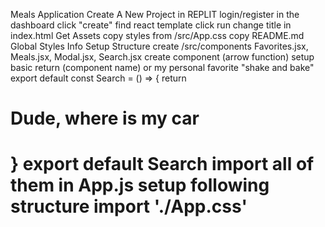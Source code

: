 Meals Application
Create A New Project in REPLIT
login/register
in the dashboard click "create"
find react template
click run
change title in index.html
Get Assets
copy styles from /src/App.css
copy README.md
Global Styles Info
Setup Structure
create /src/components
Favorites.jsx, Meals.jsx, Modal.jsx, Search.jsx
create component (arrow function)
setup basic return (component name)
or my personal favorite "shake and bake"
export default
const Search = () => {
  return <h1>Dude, where is my car<h1>
}
export default Search
import all of them in App.js
setup following structure
import './App.css'